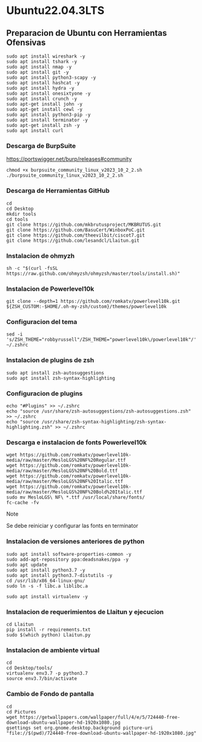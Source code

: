 # Ubuntu22.04.3LTS
## Preparacion de Ubuntu con Herramientas Ofensivas

```
sudo apt install wireshark -y
sudo apt install tshark -y
sudo apt install nmap -y
sudo apt install git -y
sudo apt install python3-scapy -y
sudo apt install hashcat -y
sudo apt install hydra -y
sudo apt install onesixtyone -y
sudo apt install crunch -y
sudo apt-get install john -y
sudo apt-get install cewl -y
sudo apt install python3-pip -y
sudo apt install terminator -y
sudo apt-get install zsh -y
sudo apt install curl
```

### Descarga de BurpSuite
https://portswigger.net/burp/releases#community
```
chmod +x burpsuite_community_linux_v2023_10_2_2.sh 
./burpsuite_community_linux_v2023_10_2_2.sh
```
### Descarga de Herramientas GitHub
```
cd
cd Desktop
mkdir tools
cd tools
git clone https://github.com/mkbrutusproject/MKBRUTUS.git
git clone https://github.com/BasuCert/WinboxPoC.git
git clone https://github.com/theevilbit/ciscot7.git
git clone https://github.com/lesandcl/Llaitun.git
```
### Instalacion de ohmyzh
```
sh -c "$(curl -fsSL https://raw.github.com/ohmyzsh/ohmyzsh/master/tools/install.sh)"
```
### Instalacion de Powerlevel10k
```
git clone --depth=1 https://github.com/romkatv/powerlevel10k.git ${ZSH_CUSTOM:-$HOME/.oh-my-zsh/custom}/themes/powerlevel10k
```

### Configuracion del tema
```
sed -i 's/ZSH_THEME="robbyrussell"/ZSH_THEME="powerlevel10k\/powerlevel10k"/' ~/.zshrc
```
### Instalacion de plugins de zsh
```
sudo apt install zsh-autosuggestions
sudo apt install zsh-syntax-highlighting
```

### Configuracion de plugins
```
echo "#Plugins" >> ~/.zshrc
echo "source /usr/share/zsh-autosuggestions/zsh-autosuggestions.zsh" >> ~/.zshrc
echo "source /usr/share/zsh-syntax-highlighting/zsh-syntax-highlighting.zsh" >> ~/.zshrc
```
### Descarga e instalacion de fonts Powerlevel10k
```
wget https://github.com/romkatv/powerlevel10k-media/raw/master/MesloLGS%20NF%20Regular.ttf
wget https://github.com/romkatv/powerlevel10k-media/raw/master/MesloLGS%20NF%20Bold.ttf
wget https://github.com/romkatv/powerlevel10k-media/raw/master/MesloLGS%20NF%20Italic.ttf
wget https://github.com/romkatv/powerlevel10k-media/raw/master/MesloLGS%20NF%20Bold%20Italic.ttf
sudo mv MesloLGS\ NF\ *.ttf /usr/local/share/fonts/
fc-cache -fv
```

> [!NOTE]
> Se debe reiniciar y configurar las fonts en terminator

### Instalacion de versiones anteriores de python
```
sudo apt install software-properties-common -y
sudo add-apt-repository ppa:deadsnakes/ppa -y
sudo apt update
sudo apt install python3.7 -y
sudo apt install python3.7-distutils -y
cd /usr/lib/x86_64-linux-gnu/
sudo ln -s -f libc.a liblibc.a
```

```
sudo apt install virtualenv -y
```
### Instalacion de requerimientos de Llaitun y ejecucion
```
cd Llaitun
pip install -r requirements.txt
sudo $(which python) Llaitun.py 
```

### Instalacion de ambiente virtual
```
cd
cd Desktop/tools/
virtualenv env3.7 -p python3.7
source env3.7/bin/activate
```
### Cambio de Fondo de pantalla
```
cd
cd Pictures
wget https://getwallpapers.com/wallpaper/full/4/e/5/724440-free-download-ubuntu-wallpaper-hd-1920x1080.jpg
gsettings set org.gnome.desktop.background picture-uri "file://$(pwd)/724440-free-download-ubuntu-wallpaper-hd-1920x1080.jpg"
```
